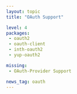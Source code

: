 ```yaml
---
layout: topic
title: "OAuth Support"

level: 4
packages:
 - oauth2
 - oauth-client
 - inth-oauth2
 - yup-oauth2

missing:
 - OAuth-Provider Support

news_tag: oauth
---
```

